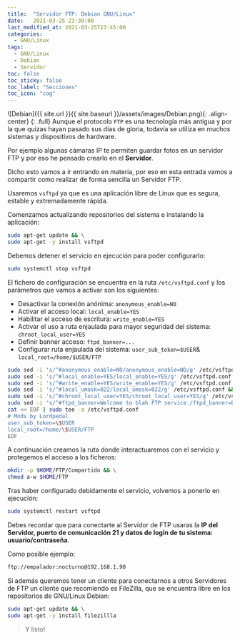 ```yaml
---
title:  "Servidor FTP: Debian GNU/Linux"
date:   2021-03-25 23:30:00
last_modified_at: 2021-03-25T23:45:00
categories:
  - GNU/Linux
tags:
  - GNU/Linux
  - Debian
  - Servidor
toc: false
toc_sticky: false
toc_label: "Secciones"
toc_icon: "cog"
---
```


![Debian]({{ site.url }}{{ site.baseurl }}/assets/images/Debian.png){: .align-center}
{: .full}
Aunque el protocolo `FTP` es una tecnología más antigua y por la que quizas hayan pasado sus días de gloria, todavía se utiliza en muchos sistemas y dispositivos de hardware. 

Por ejemplo algunas cámaras IP te permiten guardar fotos en un servidor FTP y por eso he pensado crearlo en el **Servidor**. 

Dicho esto vamos a ir entrando en materia, por eso en esta entrada vamos a compartir como realizar de forma sencilla un Servidor FTP.

Usaremos `vsftpd` ya que es una aplicación libre de Linux que es segura, estable y extremadamente rápida. 

Comenzamos actualizando repositorios del sistema e instalando la aplicación:

```bash
sudo apt-get update && \
sudo apt-get -y install vsftpd
```

Debemos detener el servicio en ejecución para poder configurarlo:

```bash
sudo systemctl stop vsftpd
```

El fichero de configuración se encuentra en la ruta `/etc/vsftpd.conf` y los parámetros que vamos a activar son los siguientes:
 * Desactivar la conexión anónima: `anonymous_enable=NO`
 * Activar el acceso local: `local_enable=YES`
 * Habilitar el acceso de escritura: `write_enable=YES`
 * Activar el uso a ruta enjaulada para mayor seguridad del sistema: `chroot_local_user=YES`
 * Definir banner acceso: `ftpd_banner=...`
 * Configurar ruta enjaulada del sistema: `user_sub_token=$USER`& `local_root=/home/$USER/FTP`

```bash
sudo sed -i 's/^#anonymous_enable=NO/anonymous_enable=NO/g' /etc/vsftpd.conf && \
sudo sed -i 's/^#local_enable=YES/local_enable=YES/g' /etc/vsftpd.conf && \
sudo sed -i 's/^#write_enable=YES/write_enable=YES/g' /etc/vsftpd.conf && \
sudo sed -i 's/^#local_umask=022/local_umask=022/g' /etc/vsftpd.conf && \
sudo sed -i 's/^#chroot_local_user=YES/chroot_local_user=YES/g' /etc/vsftpd.conf && \
sudo sed -i 's/^#ftpd_banner=Welcome to blah FTP service./ftpd_banner=Bienvenid@ a Overclock Server/g' /etc/vsftpd.conf && \
cat << EOF | sudo tee -a /etc/vsftpd.conf
# Mods by Lordpedal
user_sub_token=\$USER
local_root=/home/\$USER/FTP
EOF
```

A continuación creamos la ruta donde interactuaremos con el servicio y protegemos el acceso a los ficheros:

```bash
mkdir -p $HOME/FTP/Compartido && \
chmod a-w $HOME/FTP
```

Tras haber configurado debidamente el servicio, volvemos a ponerlo en ejecución:

```bash
sudo systemctl restart vsftpd
```

Debes recordar que para conectarte al Servidor de FTP usaras la **IP del Servidor, puerto de comunicación 21 y datos de login de tu sistema: usuario/contraseña**. 

Como posible ejemplo:

```bash
ftp://empalador:nocturno@192.168.1.90
```

Si además queremos tener un cliente para conectarnos a otros Servidores de FTP un cliente que recomiendo es FileZilla, que se encuentra libre en los repositorios de GNU/Linux Debian:

```bash
sudo apt-get update && \
sudo apt-get -y install filezillla
```

> Y listo!
